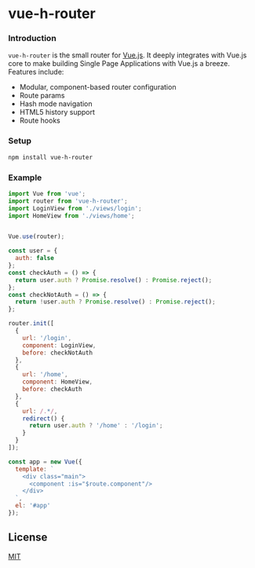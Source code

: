 # vue-h-router

### Introduction

`vue-h-router` is the small router for [Vue.js](http://vuejs.org). It deeply integrates with Vue.js core to make building Single Page Applications with Vue.js a breeze. Features include:

- Modular, component-based router configuration
- Route params
- Hash mode navigation
- HTML5 history support
- Route hooks

### Setup

``` bash
npm install vue-h-router
```

### Example

``` javascript
import Vue from 'vue';
import router from 'vue-h-router';
import LoginView from './views/login';
import HomeView from './views/home';


Vue.use(router);

const user = {
  auth: false
};
const checkAuth = () => {
  return user.auth ? Promise.resolve() : Promise.reject();
};
const checkNotAuth = () => {
  return !user.auth ? Promise.resolve() : Promise.reject();
};

router.init([
  {
    url: '/login',
    component: LoginView,
    before: checkNotAuth
  },
  {
    url: '/home',
    component: HomeView,
    before: checkAuth
  },
  {
    url: /.*/,
    redirect() {
      return user.auth ? '/home' : '/login';
    }
  }
]);

const app = new Vue({
  template: `
    <div class="main">
      <component :is="$route.component"/>
    </div>
  `,
  el: '#app'
});
```



## License

[MIT](http://opensource.org/licenses/MIT)
